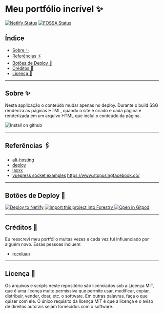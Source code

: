 Meu portfólio incrível ✨
===

[![Netlify Status](https://api.netlify.com/api/v1/badges/0e2b53bc-ab0e-4c27-a171-7ecc29f4ca67/deploy-status)](https://app.netlify.com/sites/thomasgroch/deploys)
[![FOSSA Status](https://app.fossa.com/api/project/git%2Bgithub.com%2Fthomasgroch%2Fmy-awesome-sportfolio.svg?type=shield)](https://app.fossa.com/projects/git%2Bgithub.com%2Fthomasgroch%2Fmy-awesome-portfolio?ref=badge_shield)

## Índice

- [Sobre ✨](#Sobre-✨)
- [Referências 🖇](#Referências-🖇)
- [Botões de Deploy 🚀](#Botões-De-Deploy-🚀)
- [Créditos 👥](#Créditos-👥)
- [Licença 📄](#Licença-📄)

---

## Sobre ✨

Nesta applicação o conteúdo mudar apenas no deploy. Durante o build SSG renderiza as páginas HTML, quando o site é criado e cada página é renderizada em um arquivo HTML que inclui o conteúdo da página.

![Install on github](https://github.com/settings/tokens/new?scopes=repo&description=My%20awesome%20portfolio)

---

## Referências 🖇

- [alt-hosting](https://teetotality.blog/posts/how-this-blog-was-made/)
- [deploy](https://dev.to/agentofuser/the-complete-beginner-s-guide-to-deploying-your-first-static-website-to-ipfs-33po)
- [laxxx](https://github.com/alexfoxy/laxxx)
- [vuepress socket examples](https://vuepress-examples.netlify.com/)
https://www.stopusingfacebook.co/

---

## Botões de Deploy 🚀

[![Deploy to Netlify](https://www.netlify.com/img/deploy/button.svg)](https://app.netlify.com/start/deploy?repository=https://github.com/thomasgroch/my-awesome-portfolio) <a href="https://app.forestry.io/quick-start?repo=thomas&provider=gitlab&engine=vuepress">
    <img alt="Import this project into Forestry" src="https://assets.forestry.io/import-to-forestryK.svg" />
</a>
[![Open in Gitpod](https://gitpod.io/button/open-in-gitpod.svg)](https://gitpod.io/#https://github.com/thomasgroch/my-awesome-portfolio/)

---

## Créditos 👥

Eu reescrevi meu portfólio muitas vezes e cada vez fui influenciado por alguém novo. Essas pessoas incluem:

- [recoluan](https://github.com/recoluan)

---

## Licença 📄

Os arquivos e scripts neste repositório são licenciados sob a Licença MIT, que é uma licença muito permissiva que permite usar, modificar, copiar, distribuir, vender, doar, etc. o software. Em outras palavras, faça o que quiser com ele. O único requisito da licença MIT é que a licença e o aviso de direitos autorais sejam fornecidos com o software.
